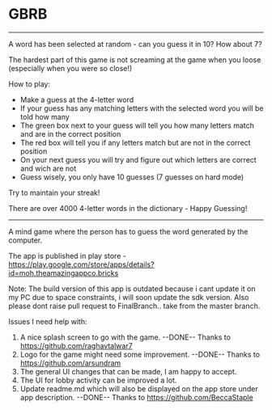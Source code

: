 # GBRB
----------------------------------------------------------------------------------------

A word has been selected at random - can you guess it in 10? How about 7?

The hardest part of this game is not screaming at the game when you loose (especially when you were so close!)

How to play: 
<ul>
<li>Make a guess at the 4-letter word</li>
<li>If your guess has any matching letters with the selected word you will be told how many</li>
<li>The green box next to your guess will tell you how many letters match and are in the correct position</li>
<li>The red box will tell you if any letters match but are not in the correct position</li>
<li>On your next guess you will try and figure out which letters are correct and wich are not</li>
<li>Guess wisely, you only have 10 guesses (7 guesses on hard mode)</li>
</ul>

Try to maintain your streak!

There are over 4000 4-letter words in the dictionary - Happy Guessing!

----------------------------------------------------------------------------------------
A mind game where the person has to guess the word generated by the computer.


The app is published in play store - https://play.google.com/store/apps/details?id=moh.theamazingappco.bricks

Note: The build version of this app is outdated because i cant update it on my PC due to space constraints, i will soon update the sdk version.
Also please dont raise pull request to FinalBranch.. take from the master branch.

Issues I need help with:

1) A nice splash screen to go with the game. --DONE-- Thanks to https://github.com/raghavtalwar7
2) Logo for the game might need some improvement. --DONE-- Thanks to https://github.com/arsundram
3) The general UI changes that can be made, I am happy to accept.
4) The UI for lobby activity can be improved a lot.
5) Update readme.md which will also be displayed on the app store under app description. --DONE-- Thanks to https://github.com/BeccaStaple
